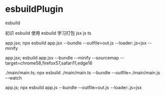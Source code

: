 # esbuildPlugin
esbuild

初识 esbuild  使用 esbuild 学习打包 jsx  js  ts 

app.jsx;
npx esbuild app.jsx  --bundle --outfile=out.js --loader:.js=jsx  --minify

app.jsx;
esbuild app.jsx --bundle --minify --sourcemap --target=chrome58,firefox57,safari11,edge16


./main/main.ts;
npx esbuild ./main/main.ts  --bundle --outfile=./main/main.js --watch



app.js;
npx esbuild app.js  --bundle --outfile=out.js --loader:.js=jsx



